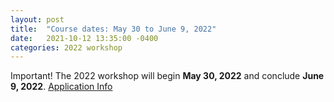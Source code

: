 ```yaml
---
layout: post
title:  "Course dates: May 30 to June 9, 2022"
date:   2021-10-12 13:35:00 -0400
categories: 2022 workshop
---
```

Important! The 2022 workshop will begin **May 30, 2022** and conclude **June 9, 2022**. [Application Info](https://www.mbl.edu/education/courses/workshop-on-molecular-evolution/)

